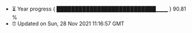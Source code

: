 - ⏳ Year progress { ███████████████████████████▁▁▁ } 90.81 %
- ⏰ Updated on Sun, 28 Nov 2021 11:16:57 GMT

